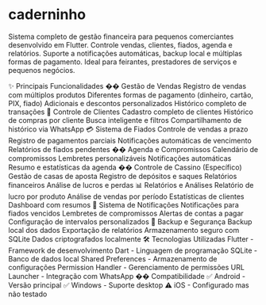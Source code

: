 # caderninho
Sistema completo de gestão financeira para pequenos comerciantes desenvolvido em Flutter. Controle vendas, clientes, fiados, agenda e relatórios. Suporte a notificações automáticas, backup local e múltiplas formas de pagamento. Ideal para feirantes, prestadores de serviços e pequenos negócios.

✨ Principais Funcionalidades
�� Gestão de Vendas
Registro de vendas com múltiplos produtos
Diferentes formas de pagamento (dinheiro, cartão, PIX, fiado)
Adicionais e descontos personalizados
Histórico completo de transações
👥 Controle de Clientes
Cadastro completo de clientes
Histórico de compras por cliente
Busca inteligente e filtros
Compartilhamento de histórico via WhatsApp
💳 Sistema de Fiados
Controle de vendas a prazo
Registro de pagamentos parciais
Notificações automáticas de vencimento
Relatórios de fiados pendentes
�� Agenda e Compromissos
Calendário de compromissos
Lembretes personalizáveis
Notificações automáticas
Resumo e estatísticas da agenda
�� Controle de Cassino (Específico)
Gestão de casas de aposta
Registro de depósitos e saques
Relatórios financeiros
Análise de lucros e perdas
📊 Relatórios e Análises
Relatório de lucro por produto
Análise de vendas por período
Estatísticas de clientes
Dashboard com resumos
🔔 Sistema de Notificações
Notificações para fiados vencidos
Lembretes de compromissos
Alertas de contas a pagar
Configuração de intervalos personalizados
💾 Backup e Segurança
Backup local dos dados
Exportação de relatórios
Armazenamento seguro com SQLite
Dados criptografados localmente
🛠️ Tecnologias Utilizadas
Flutter - Framework de desenvolvimento
Dart - Linguagem de programação
SQLite - Banco de dados local
Shared Preferences - Armazenamento de configurações
Permission Handler - Gerenciamento de permissões
URL Launcher - Integração com WhatsApp
�� Compatibilidade
✅ Android - Versão principal
✅ Windows - Suporte desktop
⚠️ iOS - Configurado mas não testado
